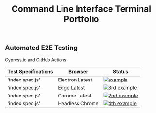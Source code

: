 <div align="center">

# Command Line Interface Terminal Portfolio

</div>
<br>

## Automated E2E Testing

Cypress.io and GitHub Actions

<div align="center">

| Test Specifications  | Browser | Status |
| ------------- | ------------- |--------|
| 'index.spec.js'   | Electron Latest | [![example](https://github.com/mhykol2k/CLI-Project/actions/workflows/main.yml//badge.svg?branch=master)](.github/workflows/main.yml) |
| 'index.spec.js'   | Edge Latest | [![3rd example](https://github.com/mhykol2k/CLI-Project/actions/workflows/edge.yml//badge.svg?branch=master)](.github/workflows/edge.yml) |
| 'index.spec.js'  | Chrome Latest | [![2nd example](https://github.com/mhykol2k/CLI-Project/actions/workflows/chrome.yml//badge.svg?branch=master)](.github/workflows/chrome.yml) |
| 'index.spec.js'   | Headless Chrome | [![4th example](https://github.com/mhykol2k/CLI-Project/actions/workflows/headless.yml//badge.svg?branch=master)](.github/workflows/headless.yml) |

</div>